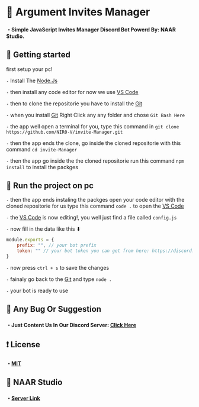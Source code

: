 # 🧨 Argument Invites Manager

#### ・Simple JavaScript  Invites Manager Discord Bot Powerd By: NAAR Studio.

## 🔌 Getting started

first setup your pc!

`-` Install The [Node.Js](https://nodejs.org/en/)

`-` then install any code editor for now we use [VS Code](https://code.visualstudio.com/)

`-` then to clone the repositorie you have to install the [Git](https://git-scm.com/)

`-` when you install [Git](https://git-scm.com/) Right Click any any folder and chose `Git Bash Here`

`-` the app well open a terminal for you, type this command in `git clone https://github.com/NIR0-V/invite-Manager.git`

`-` then the app ends the clone, go inside the cloned repositorie with this command `cd invite-Manager`

`-` then the app go inside the the cloned repositorie run this command `npm install` to install the packges

## 💨 Run the project on pc

`-` then the app ends instaling the packges open your code editor with the cloned repositorie for us type this command `code .` to open the [VS Code](https://code.visualstudio.com/)

`-` the [VS Code](https://code.visualstudio.com/) is now editing!, you well just find a file called `config.js`

`-` now fill in the data like this ⬇

```js
module.exports = {
    prefix: "", // your bot prefix
    token: "" // your bot token you can get from here: https://discord.com/developers/applications/
}
```

`-` now press `ctrl + s` to save the changes

`-` fainaly go back to the [Git](https://git-scm.com/) and type `node .`

`-` your bot is ready to use

## 💖 Any Bug Or Suggestion

#### ・Just Content Us In Our Discord Server: [Click Here](https://discord.gg/YJ6mUdgTsc)

## ❗ License

#### ・[MIT](https://github.com/NIR0-V/invite-Manager/blob/main/LICENSE)

## 💌 NAAR Studio

#### ・[Server Link](https://discord.gg/YJ6mUdgTsc)
